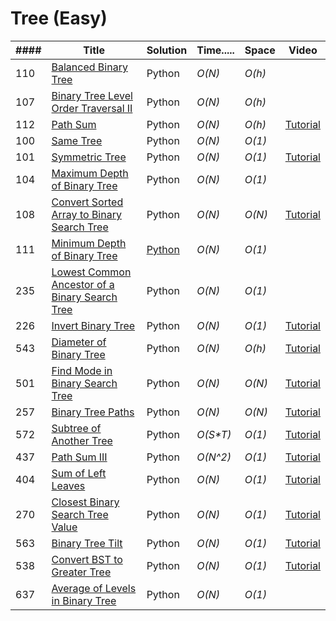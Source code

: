 # Tree \(Easy\)

| \#\#\#\# | Title | Solution | Time..... | Space | Video |
| --- | --- | --- | --- | --- | --- |
|  110 |  [Balanced Binary Tree](https://leetcode.com/problems/balanced-binary-tree/#/description) |  Python |  _O\(N\)_ |  _O\(h\)_ |  |
|  107 |  [Binary Tree Level Order Traversal II](https://leetcode.com/problems/binary-tree-level-order-traversal-ii/) |  Python |  _O\(N\)_ |  _O\(h\)_ |  |
| 112 | [Path Sum](https://leetcode.com/problems/path-sum/#/description) | Python | _O\(N\)_ | _O\(h\)_ | [Tutorial](https://www.youtube.com/watch?v=LgtcGjIuE18&feature=youtu.be) |
|  100 |  [Same Tree](https://leetcode.com/problems/same-tree/) |  Python |  _O\(N\)_ |  _O\(1\)_ |  |
| 101 | [Symmetric Tree](https://leetcode.com/problems/symmetric-tree/#/description) | Python | _O\(N\)_ | _O\(1\)_ | [Tutorial](https://youtu.be/3Gl4F29LVpQ) |
| 104 | [Maximum Depth of Binary Tree](https://leetcode.com/problems/maximum-depth-of-binary-tree/) | Python | _O\(N\)_ | _O\(1\)_ |  |
| 108 | [Convert Sorted Array to Binary Search Tree](https://leetcode.com/problems/convert-sorted-array-to-binary-search-tree/#/solutions) | Python | _O\(N\)_ | _O\(N\)_ | [Tutorial](https://www.youtube.com/watch?v=lBrb4fXPcMM) |
| 111 | [Minimum Depth of Binary Tree](https://leetcode.com/problems/minimum-depth-of-binary-tree/#/description) | [Python ](https://github.com/yuzhoujr/LeetCode/blob/master/tree/Yu/111_minDepth.py) | _O\(N\)_ | _O\(1\)_ |  |
| 235 | [Lowest Common Ancestor of a Binary Search Tree](https://leetcode.com/problems/lowest-common-ancestor-of-a-binary-search-tree/#/description) | Python | _O\(N\)_ | _O\(1\)_ |  |
| 226 | [Invert Binary Tree](https://leetcode.com/problems/invert-binary-tree/#/description) | Python | _O\(N\)_ | _O\(1\)_ | [Tutorial](https://youtu.be/oiX3mqcAK0s) |
| 543 | [Diameter of Binary Tree](https://leetcode.com/problems/diameter-of-binary-tree/#/description) | Python | _O\(N\)_ | _O\(h\)_ | [Tutorial](https://www.youtube.com/watch?v=0VnOfu2pYTo) |
| 501 | [Find Mode in Binary Search Tree](https://leetcode.com/problems/find-mode-in-binary-search-tree/#/description) | Python | _O\(N\)_ | _O\(N\)_ | [Tutorial](https://youtu.be/v4F4x_uwMb8) |
| 257 | [Binary Tree Paths](https://leetcode.com/problems/binary-tree-paths/#/description) | Python | _O\(N\)_ | _O\(N\)_ | [Tutorial](https://youtu.be/Zr_7qq2f16k) |
| 572 | [Subtree of Another Tree](https://leetcode.com/problems/subtree-of-another-tree/#/description) | Python | _O\(S\*T\)_ | _O\(1\)_ | [Tutorial](https://youtu.be/v4F4x_uwMb8) |
|  437 |  [Path Sum III](https://leetcode.com/problems/path-sum-iii/#/description) |  Python |  _O\(N^2\)_ |  _O\(1\)_ | [Tutorial](https://www.youtube.com/watch?v=NTyOEYYyv-o) |
| 404 | [Sum of Left Leaves](https://leetcode.com/problems/sum-of-left-leaves/#/description) | Python | _O\(N\)_ | _O\(1\)_ | [Tutorial](https://youtu.be/pH-KxPcBF_4) |
| 270 | [Closest Binary Search Tree Value](https://leetcode.com/problems/closest-binary-search-tree-value/#/description) | Python | _O\(N\)_ | _O\(1\)_ | [Tutorial](https://youtu.be/RwvQyKJxHZk) |
| 563 | [Binary Tree Tilt](https://leetcode.com/problems/binary-tree-tilt/#/description) | Python | _O\(N\)_ | _O\(1\)_ | [Tutorial](https://youtu.be/47FQVP4ynk0) |
| 538 | [Convert BST to Greater Tree](https://leetcode.com/problems/convert-bst-to-greater-tree/#/description) | Python | _O\(N\)_ | _O\(1\)_ | [Tutorial](https://youtu.be/YoEPWtXmkD4) |
| 637 | [Average of Levels in Binary Tree](https://leetcode.com/problems/average-of-levels-in-binary-tree/) | Python | _O\(N\)_ | _O\(1\)_ |  |



